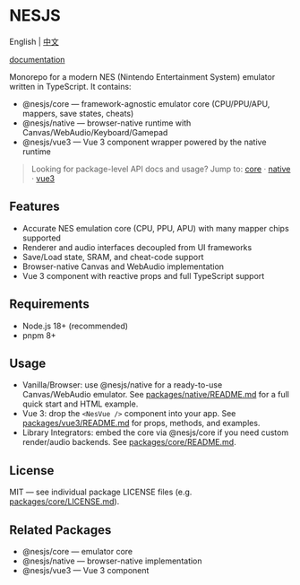 # NESJS

English | [中文](./README.zh-CN.md)

[documentation](https://nesjs.netlify.app/)

Monorepo for a modern NES (Nintendo Entertainment System) emulator written in TypeScript. It contains:

- @nesjs/core — framework-agnostic emulator core (CPU/PPU/APU, mappers, save states, cheats)
- @nesjs/native — browser-native runtime with Canvas/WebAudio/Keyboard/Gamepad
- @nesjs/vue3 — Vue 3 component wrapper powered by the native runtime

> Looking for package-level API docs and usage? Jump to: [core](./packages/core/README.md) · [native](./packages/native/README.md) · [vue3](./packages/vue3/README.md)

## Features

- Accurate NES emulation core (CPU, PPU, APU) with many mapper chips supported
- Renderer and audio interfaces decoupled from UI frameworks
- Save/Load state, SRAM, and cheat-code support
- Browser-native Canvas and WebAudio implementation
- Vue 3 component with reactive props and full TypeScript support

## Requirements

- Node.js 18+ (recommended)
- pnpm 8+

## Usage

- Vanilla/Browser: use @nesjs/native for a ready-to-use Canvas/WebAudio emulator. See [packages/native/README.md](./packages/native/README.md) for a full quick start and HTML example.
- Vue 3: drop the `<NesVue />` component into your app. See [packages/vue3/README.md](./packages/vue3/README.md) for props, methods, and examples.
- Library Integrators: embed the core via @nesjs/core if you need custom render/audio backends. See [packages/core/README.md](./packages/core/README.md).

## License

MIT — see individual package LICENSE files (e.g. [packages/core/LICENSE.md](./packages/core/LICENSE.md)).

## Related Packages

- @nesjs/core — emulator core
- @nesjs/native — browser-native implementation
- @nesjs/vue3 — Vue 3 component

